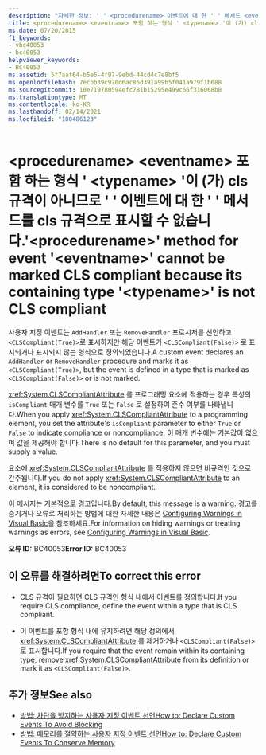 ```yaml
---
description: "자세한 정보: ' ' <procedurename> 이벤트에 대 한 ' ' 메서드 <eventname> 는 포함 하는 형식 ' <typename> '이 (가) CLS 규격이 아니므로 cls 규격으로 표시할 수 없습니다."
title: <procedurename> <eventname> 포함 하는 형식 ' <typename> '이 (가) cls 규격이 아니므로 ' ' 이벤트에 대 한 ' ' 메서드를 cls 규격으로 표시할 수 없습니다.
ms.date: 07/20/2015
f1_keywords:
- vbc40053
- bc40053
helpviewer_keywords:
- BC40053
ms.assetid: 5f7aaf64-b5e6-4f97-9ebd-44cd4c7e8bf5
ms.openlocfilehash: 7ecbb39c970d6ac86d391a99b5f041a979f1b688
ms.sourcegitcommit: 10e719780594efc781b15295e499c66f316068b8
ms.translationtype: MT
ms.contentlocale: ko-KR
ms.lasthandoff: 02/14/2021
ms.locfileid: "100486123"
---
```

# <a name="procedurename-method-for-event-eventname-cannot-be-marked-cls-compliant-because-its-containing-type-typename-is-not-cls-compliant"></a><span data-ttu-id="6d715-103">\<procedurename> \<eventname> 포함 하는 형식 ' \<typename> '이 (가) cls 규격이 아니므로 ' ' 이벤트에 대 한 ' ' 메서드를 cls 규격으로 표시할 수 없습니다.</span><span class="sxs-lookup"><span data-stu-id="6d715-103">'\<procedurename>' method for event '\<eventname>' cannot be marked CLS compliant because its containing type '\<typename>' is not CLS compliant</span></span>

<span data-ttu-id="6d715-104">사용자 지정 이벤트는 `AddHandler` 또는 `RemoveHandler` 프로시저를 선언하고 `<CLSCompliant(True)>`로 표시하지만 해당 이벤트가 `<CLSCompliant(False)>` 로 표시되거나 표시되지 않는 형식으로 정의되었습니다.</span><span class="sxs-lookup"><span data-stu-id="6d715-104">A custom event declares an `AddHandler` or `RemoveHandler` procedure and marks it as `<CLSCompliant(True)>`, but the event is defined in a type that is marked as `<CLSCompliant(False)>` or is not marked.</span></span>  
  
 <span data-ttu-id="6d715-105"><xref:System.CLSCompliantAttribute> 를 프로그래밍 요소에 적용하는 경우 특성의 `isCompliant` 매개 변수를 `True` 또는 `False` 로 설정하여 준수 여부를 나타냅니다.</span><span class="sxs-lookup"><span data-stu-id="6d715-105">When you apply <xref:System.CLSCompliantAttribute> to a programming element, you set the attribute's `isCompliant` parameter to either `True` or `False` to indicate compliance or noncompliance.</span></span> <span data-ttu-id="6d715-106">이 매개 변수에는 기본값이 없으며 값을 제공해야 합니다.</span><span class="sxs-lookup"><span data-stu-id="6d715-106">There is no default for this parameter, and you must supply a value.</span></span>  
  
 <span data-ttu-id="6d715-107">요소에 <xref:System.CLSCompliantAttribute> 를 적용하지 않으면 비규격인 것으로 간주됩니다.</span><span class="sxs-lookup"><span data-stu-id="6d715-107">If you do not apply <xref:System.CLSCompliantAttribute> to an element, it is considered to be noncompliant.</span></span>  
  
 <span data-ttu-id="6d715-108">이 메시지는 기본적으로 경고입니다.</span><span class="sxs-lookup"><span data-stu-id="6d715-108">By default, this message is a warning.</span></span> <span data-ttu-id="6d715-109">경고를 숨기거나 오류로 처리하는 방법에 대한 자세한 내용은 [Configuring Warnings in Visual Basic](/visualstudio/ide/configuring-warnings-in-visual-basic)을 참조하세요.</span><span class="sxs-lookup"><span data-stu-id="6d715-109">For information on hiding warnings or treating warnings as errors, see [Configuring Warnings in Visual Basic](/visualstudio/ide/configuring-warnings-in-visual-basic).</span></span>  
  
 <span data-ttu-id="6d715-110">**오류 ID:** BC40053</span><span class="sxs-lookup"><span data-stu-id="6d715-110">**Error ID:** BC40053</span></span>  
  
## <a name="to-correct-this-error"></a><span data-ttu-id="6d715-111">이 오류를 해결하려면</span><span class="sxs-lookup"><span data-stu-id="6d715-111">To correct this error</span></span>  
  
- <span data-ttu-id="6d715-112">CLS 규격이 필요하면 CLS 규격인 형식 내에서 이벤트를 정의합니다.</span><span class="sxs-lookup"><span data-stu-id="6d715-112">If you require CLS compliance, define the event within a type that is CLS compliant.</span></span>  
  
- <span data-ttu-id="6d715-113">이 이벤트를 포함 형식 내에 유지하려면 해당 정의에서 <xref:System.CLSCompliantAttribute> 를 제거하거나 `<CLSCompliant(False)>`로 표시합니다.</span><span class="sxs-lookup"><span data-stu-id="6d715-113">If you require that the event remain within its containing type, remove <xref:System.CLSCompliantAttribute> from its definition or mark it as `<CLSCompliant(False)>`.</span></span>  
  
## <a name="see-also"></a><span data-ttu-id="6d715-114">추가 정보</span><span class="sxs-lookup"><span data-stu-id="6d715-114">See also</span></span>

- [<span data-ttu-id="6d715-115">방법: 차단을 방지하는 사용자 지정 이벤트 선언</span><span class="sxs-lookup"><span data-stu-id="6d715-115">How to: Declare Custom Events To Avoid Blocking</span></span>](../programming-guide/language-features/events/how-to-declare-custom-events-to-avoid-blocking.md)
- [<span data-ttu-id="6d715-116">방법: 메모리를 절약하는 사용자 지정 이벤트 선언</span><span class="sxs-lookup"><span data-stu-id="6d715-116">How to: Declare Custom Events To Conserve Memory</span></span>](../programming-guide/language-features/events/how-to-declare-custom-events-to-conserve-memory.md)
